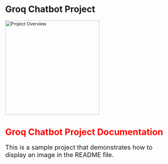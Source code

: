 # Groq Chatbot Project

<img src="readme-images/venve.png" alt="Project Overview" width="300"/>

<h1 style="color: red;">Groq Chatbot Project Documentation</h1>

<p style="font-size:20px;">This is a sample project that demonstrates how to display an image in the README file.</p>
